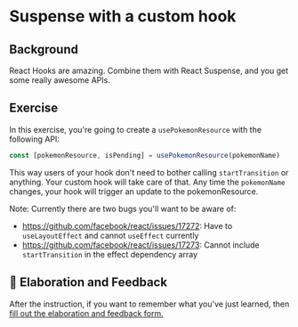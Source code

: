 # Suspense with a custom hook

## Background

React Hooks are amazing. Combine them with React Suspense, and you get some
really awesome APIs.

## Exercise

In this exercise, you're going to create a `usePokemonResource` with the
following API:

```javascript
const [pokemonResource, isPending] = usePokemonResource(pokemonName)
```

This way users of your hook don't need to bother calling `startTransition` or
anything. Your custom hook will take care of that. Any time the `pokemonName`
changes, your hook will trigger an update to the pokemonResource.

Note: Currently there are two bugs you'll want to be aware of:

- https://github.com/facebook/react/issues/17272: Have to `useLayoutEffect` and
  cannot `useEffect` currently
- https://github.com/facebook/react/issues/17273: Cannot include
  `startTransition` in the effect dependency array

## 🦉 Elaboration and Feedback

<div>
<span>After the instruction, if you want to remember what you've just learned, then </span>
<a rel="noopener noreferrer" target="_blank" href="https://ws.kcd.im/?ws=React%20Suspense%20%F0%9F%94%80&e=06%3A%20Suspense%20with%20a%20custom%20hook&em=">
  fill out the elaboration and feedback form.
</a>
</div>
